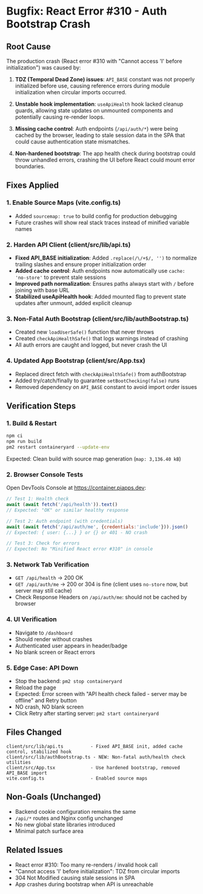 # Bugfix: React Error #310 - Auth Bootstrap Crash

## Root Cause

The production crash (React error #310 with "Cannot access 'I' before initialization") was caused by:

1. **TDZ (Temporal Dead Zone) issues**: `API_BASE` constant was not properly initialized before use, causing reference errors during module initialization when circular imports occurred.

2. **Unstable hook implementation**: `useApiHealth` hook lacked cleanup guards, allowing state updates on unmounted components and potentially causing re-render loops.

3. **Missing cache control**: Auth endpoints (`/api/auth/*`) were being cached by the browser, leading to stale session data in the SPA that could cause authentication state mismatches.

4. **Non-hardened bootstrap**: The app health check during bootstrap could throw unhandled errors, crashing the UI before React could mount error boundaries.

## Fixes Applied

### 1. Enable Source Maps (vite.config.ts)
- Added `sourcemap: true` to build config for production debugging
- Future crashes will show real stack traces instead of minified variable names

### 2. Harden API Client (client/src/lib/api.ts)
- **Fixed API_BASE initialization**: Added `.replace(/\/+$/, '')` to normalize trailing slashes and ensure proper initialization order
- **Added cache control**: Auth endpoints now automatically use `cache: 'no-store'` to prevent stale sessions
- **Improved path normalization**: Ensures paths always start with `/` before joining with base URL
- **Stabilized useApiHealth hook**: Added mounted flag to prevent state updates after unmount, added explicit cleanup

### 3. Non-Fatal Auth Bootstrap (client/src/lib/authBootstrap.ts)
- Created new `loadUserSafe()` function that never throws
- Created `checkApiHealthSafe()` that logs warnings instead of crashing
- All auth errors are caught and logged, but never crash the UI

### 4. Updated App Bootstrap (client/src/App.tsx)
- Replaced direct fetch with `checkApiHealthSafe()` from authBootstrap
- Added try/catch/finally to guarantee `setBootChecking(false)` runs
- Removed dependency on `API_BASE` constant to avoid import order issues

## Verification Steps

### 1. Build & Restart
```bash
npm ci
npm run build
pm2 restart containeryard --update-env
```

Expected: Clean build with source map generation (`map: 3,136.40 kB`)

### 2. Browser Console Tests

Open DevTools Console at https://container.piapps.dev:

```javascript
// Test 1: Health check
await (await fetch('/api/health')).text()
// Expected: "OK" or similar healthy response

// Test 2: Auth endpoint (with credentials)
await (await fetch('/api/auth/me', {credentials:'include'})).json()
// Expected: { user: {...} } or {} or 401 - NO crash

// Test 3: Check for errors
// Expected: No "Minified React error #310" in console
```

### 3. Network Tab Verification
- `GET /api/health` → 200 OK
- `GET /api/auth/me` → 200 or 304 is fine (client uses `no-store` now, but server may still cache)
- Check Response Headers on `/api/auth/me`: should not be cached by browser

### 4. UI Verification
- Navigate to `/dashboard` 
- Should render without crashes
- Authenticated user appears in header/badge
- No blank screen or React errors

### 5. Edge Case: API Down
- Stop the backend: `pm2 stop containeryard`
- Reload the page
- Expected: Error screen with "API health check failed - server may be offline" and Retry button
- NO crash, NO blank screen
- Click Retry after starting server: `pm2 start containeryard`

## Files Changed

```
client/src/lib/api.ts          - Fixed API_BASE init, added cache control, stabilized hook
client/src/lib/authBootstrap.ts - NEW: Non-fatal auth/health check utilities
client/src/App.tsx             - Use hardened bootstrap, removed API_BASE import
vite.config.ts                 - Enabled source maps
```

## Non-Goals (Unchanged)

- Backend cookie configuration remains the same
- `/api/*` routes and Nginx config unchanged
- No new global state libraries introduced
- Minimal patch surface area

## Related Issues

- React error #310: Too many re-renders / invalid hook call
- "Cannot access 'I' before initialization": TDZ from circular imports
- 304 Not Modified causing stale sessions in SPA
- App crashes during bootstrap when API is unreachable
